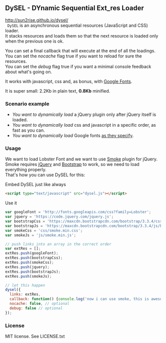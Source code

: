 ## DySEL - DYnamic Sequential Ext_res Loader

http://sun2rise.github.io/dysel/  
` DySEL` is an asynchronous sequential resources (JavaScript and CSS) loader.  
It stacks resources and loads them so that the next resource is loaded only when the previous one is ok.

You can set a final callback that will execute at the end of all the loadings.  
You can set the *nocache* flag true if you want to reload for sure the resources.  
You can set the *debug* flag true if you want a minimal console feedback about what's going on.

It works with javascript, css and, as bonus, with [Google Fonts](https://www.google.com/fonts).

It is super small: 2.2Kb in plain text, **0.8Kb** minified.

### Scenario example
- *You want to dynamically load* a jQuery plugin only after jQuery itself is loaded.
- *You want to dynamically load* css and javascript in a specific order, as fast as you can.
- *You want to dynamically load* Google fonts [as they specify](https://developers.google.com/fonts/docs/getting_started#Overview).

### Usage

We want to load Lobster Font and we want to use [Smoke](http://alfredobarron.github.io/smoke/#/) plugin for jQuery.  
Smoke requires [jQuery](http://jquery.com/) and [Bootstrap](http://getbootstrap.com/) to work, so we need to load everything properly.  
That's how you can use DySEL for this: 

Embed DySEL just like always
``` html
<script type="text/javascript" src="dysel.js"></script>
```

Use it
``` js
var googleFont = 'http://fonts.googleapis.com/css?family=Lobster';
var jquery = 'https://code.jquery.com/jquery.js';
var bootstrapCss = 'https://maxcdn.bootstrapcdn.com/bootstrap/3.3.4/css/bootstrap.min.css';
var bootstrapJs = 'https://maxcdn.bootstrapcdn.com/bootstrap/3.3.4/js/bootstrap.min.js';
var smokeCss = 'css/smoke.min.css';
var smokeJs = 'js/smoke.min.js';

// push links into an array in the correct order
var extRes = [];
extRes.push(googleFont);
extRes.push(bootstrapCss);
extRes.push(smokeCss);
extRes.push(jquery);
extRes.push(bootstrapJs);
extRes.push(smokeJs);

// let this happen
dysel({
  links: extRes,
  callback: function() {console.log('now i can use smoke, this is awesome!');}, // optional
  nocache: false, // optional
  debug: false // optional
});
```

### License
MIT license. See LICENSE.txt  
